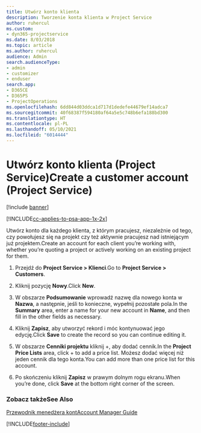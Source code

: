 ```yaml
---
title: Utwórz konto klienta
description: Tworzenie konta klienta w Project Service
author: ruhercul
ms.custom:
- dyn365-projectservice
ms.date: 8/03/2018
ms.topic: article
ms.author: ruhercul
audience: Admin
search.audienceType:
- admin
- customizer
- enduser
search.app:
- D365CE
- D365PS
- ProjectOperations
ms.openlocfilehash: 6dd844d03ddca1d717d1dedefe44679ef14adca7
ms.sourcegitcommit: 40f68387f594180af64a5e5c748b6efa188bd300
ms.translationtype: HT
ms.contentlocale: pl-PL
ms.lasthandoff: 05/10/2021
ms.locfileid: "6014444"
---
```

# <a name="create-a-customer-account-project-service"></a><span data-ttu-id="20a7e-103">Utwórz konto klienta (Project Service)</span><span class="sxs-lookup"><span data-stu-id="20a7e-103">Create a customer account (Project Service)</span></span>

[!include [banner](../includes/psa-now-project-operations.md)]

[!INCLUDE[cc-applies-to-psa-app-1x-2x](../includes/cc-applies-to-psa-app-1x-2x.md)]

<span data-ttu-id="20a7e-104">Utwórz konto dla każdego klienta, z którym pracujesz, niezależnie od tego, czy powołujesz się na projekt czy też aktywnie pracujesz nad istniejącym już projektem.</span><span class="sxs-lookup"><span data-stu-id="20a7e-104">Create an account for each client you’re working with, whether you’re quoting a project or actively working on an existing project for them.</span></span>  
  
1.  <span data-ttu-id="20a7e-105">Przejdź do **Project Service > Klienci**.</span><span class="sxs-lookup"><span data-stu-id="20a7e-105">Go to **Project Service > Customers**.</span></span>  
  
2.  <span data-ttu-id="20a7e-106">Kliknij pozycję **Nowy**.</span><span class="sxs-lookup"><span data-stu-id="20a7e-106">Click **New**.</span></span>  
  
3.  <span data-ttu-id="20a7e-107">W obszarze **Podsumowanie** wprowadź nazwę dla nowego konta w **Nazwa**, a następnie, jeśli to konieczne, wypełnij pozostałe pola.</span><span class="sxs-lookup"><span data-stu-id="20a7e-107">In the **Summary** area, enter a name for your new account in **Name**, and then fill in the other fields as necessary.</span></span>  
  
4.  <span data-ttu-id="20a7e-108">Kliknij **Zapisz**, aby utworzyć rekord i móc kontynuować jego edycję.</span><span class="sxs-lookup"><span data-stu-id="20a7e-108">Click **Save** to create the record so you can continue editing it.</span></span>  
  
5.  <span data-ttu-id="20a7e-109">W obszarze **Cenniki projektu** kliknij +, aby dodać cennik.</span><span class="sxs-lookup"><span data-stu-id="20a7e-109">In the **Project Price Lists** area, click + to add a price list.</span></span> <span data-ttu-id="20a7e-110">Możesz dodać więcej niż jeden cennik dla tego konta.</span><span class="sxs-lookup"><span data-stu-id="20a7e-110">You can add more than one price list for this account.</span></span>  
  
6.  <span data-ttu-id="20a7e-111">Po skończeniu kliknij **Zapisz** w prawym dolnym rogu ekranu.</span><span class="sxs-lookup"><span data-stu-id="20a7e-111">When you’re done, click **Save** at the bottom right corner of the screen.</span></span>  
  
### <a name="see-also"></a><span data-ttu-id="20a7e-112">Zobacz także</span><span class="sxs-lookup"><span data-stu-id="20a7e-112">See Also</span></span>  
 [<span data-ttu-id="20a7e-113">Przewodnik menedżera kont</span><span class="sxs-lookup"><span data-stu-id="20a7e-113">Account Manager Guide</span></span>](../psa/account-manager-guide.md)


[!INCLUDE[footer-include](../includes/footer-banner.md)]